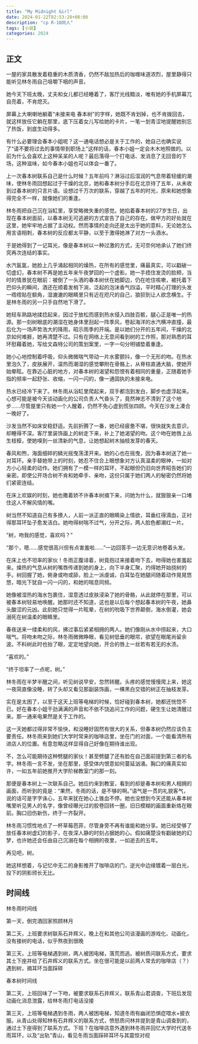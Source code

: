 ```yaml
---
title: "My Midnight Girl"
date: 2024-01-22T02:53:28+08:00
description: "cp R-18同人"
tags: [小说]
categories: 2024
---
```


## 正文

一屋的家具散发着稳重的木质清香，仍然不敌加热后的咖喱味道浓烈，屋里静得只能听见林冬雨自己咀嚼下咽的声音。

她今天下班太晚，丈夫和女儿都已经睡着了，客厅光线黯淡，唯有她的手机屏幕兀自亮着，不肯熄灭。

屏幕上大喇喇地躺着“未接来电 春本树”的字样，她既不肯划掉，也不肯拨回去，就这样放任它躺在那里，底下压着女儿写给她的卡片，一笔一划青涩地提醒她别忘了热饭，到底生动得多。

有什么必要理会春本小姐呢？这一通电话想必是关于工作的，她自己也确实说了“请不要将过去的事情带到职场上”这样的话，春本小姐一定会木木地照做的。以前为什么会喜欢上这种呆呆的人呢？最后落得一个打电话、发消息了无回音的下场，这种滋味，如今春本小姐也可以体会一番了。

上一次春本树联系自己是什么时候？五年前吗？淋浴过后湿润的气息带着轻缓的潮味，使林冬雨回想起过于干燥的北京，她和春本树分手后在北京待了五年，从未收到过春本树的只言片语。设想过千万次的联系，穿越了五年的时光，原来和她想象得完全不一样，就像她们的重逢。

林冬雨把自己沉在浴缸里，享受略微失重的感觉。她掐着春本树的27岁生日，出现在春本树面前，以春本树无可逃避的方式宣告了自己的存在。做甲方的好处就在这里，她牢牢地占据了主动权。然而事情的走向还是太出乎她的意料，无论她怎么用言语相刺，春本树的反应都太平静，以至于激得她淋了对方一头酒水。

于是她得到了一记耳光，像是春本树以一种过激的方式，无可奈何地承认了她们终究再次连结的事实。

水汽氤氲，她脸上几乎涌起相同的燥热，在所有的感觉里，痛最真实，可以戳破一切虚幻，春本树不再是她五年来午夜梦回的一个虚影。她一手捂住发烫的脸颊，当时的情景犹在眼前：被倒了一头酒的春本树伏在她脚边，仍在呛住咳嗽，被托着下巴仰头的瞬间，酒还在顺着发梢下淌，泛起的泡沫香气四溢，平时精心打理的头发一绺绺贴在额角，湿漉漉的眼睛里只有近在咫尺的自己，狼狈到让人欲念横生。于是林冬雨的另一只手自然地下滑了。

她轻车熟路地揉捻起来，因过于放松而感到热水侵入四肢百骸，腿心正是唯一的热源。那一刻树眼底的潮湿在她身体里刮起一阵季风，卷起海洋的水汽横冲直撞，最后化为一场声势浩大的降雨，昭示雨季的开端。是以她们分开的五年间，干燥的北京如何难捱，她再清楚不过。只有在网络上无意间看到树的工作照，那对熟悉的耳环慰藉着她，写给文森特公司的策划案里，一字一句分明铺垫着重逢。

她小心地控制着呼吸，仰头微微喘气带动一片水雾颤抖，像一个无形的吻。在热水里泡久了，皮肤展开，温热而潮湿的感觉攀附在骨骼上，从脊柱直通大脑，使她开始晕眩。在靠近心脏的地方，对春本树的渴望和怨恨有着相同的重量，正随着她手指的频率一起舒张、收缩，一闪一闪的，像一通固执的未接来电。

热水已经冷下来了。林冬雨从浴缸里爬起来，双手都泡到发白，脚步也虚浮起来。心想可能是被今天谈动画化的公司负责人气昏头了，竟然神志不清到了这个地步……尽管屋里只有她一个人醒着，仍然不免心虚到慌张四顾。今天在沙发上凑合一晚好了。

沙发当然不如床安稳舒适。先前折腾了一番，她已经疲惫不堪，很快就失去意识，却睡得不深。客厅里装饰画上的树走下来，补上了她渴望的吻。这个吻在她唇上丛生枝桠，使她嗅到一丝清新的气息，让她想起树木抽枝发芽的春天。

春风和煦，海面细碎的鳞光摇曳荡漾开来。她的心也在摇曳，因为春本树送了她一对耳环。亲手替她带上的时刻，她忍不住合上眼想象对方认真温柔的眼神，一如对方小心轻柔的动作。她们拥有了一模一样的耳环，不起眼但仍旧向世界昭告她们的亲密。即使公开场合树不肯和她牵手、亲吻，这份只属于她们两人的秘密仍然将她们紧密连结。

在床上欢娱的时刻，她也撒着娇不许春本树摘下来，问她为什么，就狠狠亲一口堵住这人不解风情的嘴。

树当然不知道自己有多撩人，人前一派正直的眼睛染上情欲，耳垂红得滴血，正衬得那耳环坠子愈发洁白。她吻得树喘不过气，分开之际，两人脸色都潮红一片。

“树，吻我的感觉，喜欢吗？”

“那个，嗯……感觉很高兴但有点害羞啦……”一边回答手一边无意识地卷着头发。

在床上也不坦率的家伙！冬雨正腹诽着，树竟抱过来接着吻下去，吻得她也害羞起来。燥热的气息从树的嘴唇传递到她的身上，向下半身汇聚，灼得她开始挠树的手。树回握了她，俯身或吻或舔，脸上一派虔诚，白耳坠在她腿间随着动作晃晃悠悠，暗光下犹自一闪一闪的，和她的喘息同频。

她像被湿热的海水包裹住，湿意透过皮肤浸染了她的骨骼，从此就停在那里，可以被春本树轻易地唤醒。她那时还不知道，这也是以后每个想起春本树的午夜，她鼻头酸涩的元凶。此刻她只觉得一片眩晕，在树的吮吸下世界颠倒，海水倒灌，她会溺死在树温柔的眼睛里。

春夜送来一缕柔和的风，拂过事后紧紧相拥的两人。她们像刚从水中捞起来，大口喘气。将吻未吻之际，林冬雨微微睁眼，看见树低垂的眼帘，欲望在眼尾尚留余波。不料树此时也抬了眼，定定地望向她，开合的唇上一丝若有若无的水渍。

“喜欢的。”

“终于坦率了一点呢，树。”

林冬雨在半梦半醒之间，听见树说早安，忽然转醒。头疼的感觉慢慢爬上来，她这一夜简直像没睡，转了头却又看见那副装饰画，一棵黑白交错的树正在抽枝发芽。

实在是太困了，以至于这天上班等电梯的时候，恰好碰到春本树，她都还恍惚不已。好在春本小姐干劲满满的声音和不依不饶追问工作的问题，硬生生让她清醒过来。那一通来电果然是关于工作的。

这一天她都过得非常不愉快，和没睡好固然有很大的关系，但春本树仍然应该负主要责任。林冬雨来到她们大学时常来的咖啡店里，坐在门的对面，一个能看清所有进店人的位置。有意忽略这样显得自己好像在期待谁出现。

不，怎么可能期待这种劈腿的家伙！甚至劈腿了还有脸在自己面前提到第三者的名字。林冬雨一言不发，坐在那里，感受体内恨意如何蔓延汹涌。胸口的痛真实如许，一如五年前她推开大学阶梯教室门的那一刻。

那便是春本树上一次联系自己。她应约来到教室，看到的却是春本树和男人相拥的画面，而听到的竟是：“果然，冬雨的话，是不够的啊。”语气是一贯的礼貌客气，说的话可是字字诛心，五年来犹在她心上锥血不停。她也没想到今天还能从春本树嘴里听见男人的名字，像曾经曝光过的胶卷回转一圈，旧日模糊的画面重新烙在眼前。胸口旧伤新伤，终于一齐裂开。

林冬雨习惯性地点了一杯草莓芭菲，尽管身旁不再有谁能和她分享。她已经受够了放任春本树虚幻的影子，在夜深人静的时刻占据她的心。假如痛楚没有戳破她的幻梦，也许她还会任由自己沉溺在每个相拥的夜里，一如逝去的五年。

再见吧，树。

她这样想着，与记忆中无二的身影推开了咖啡店的门，逆光中边缘镀着一层白光，投下的阴影颀长无比。

## 时间线

林冬雨时间线

第一天，倒完酒回家照顾林月

第二天，上班要求树联系石井辉义，晚上在和其他公司谈漫画的游戏化、动画化，没有接树的电话，似乎熬夜到很晚

第三天，上班等电梯遇到树，两人被困电梯，落荒而逃。被树质问联系方式，要求其土下座并给了石井辉义的联系方式。坐在很可能是以前两人常去的咖啡店（？）遇到树，摘耳环当面踩碎

春本树时间线

第二天，上班回味了一下吻，被要求联系石井辉义，联系青山君调查，下班后发现动画化消息泄露，给林冬雨打电话没接

第三天，上班等电梯遇到冬雨，两人被困电梯，知道冬雨有幽闭恐惧症喂水+披衣服。从青山处得知林有石井辉义的联系方式，愤怒质问林并提到是青山调查到的，通过土下座得到了联系方式。下班？在咖啡店意外遇到林冬雨并回忆大学时代送冬雨耳环，以及“出轨”青山，看见冬雨当面踩碎耳环与其震惊对视
